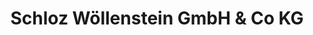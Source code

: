 ---
title: "Schloz Wöllenstein GmbH & Co KG"
url: /chemnitz/schloz-woellenstein-gmbh-und-co-kg/
shop: Autohaus
---